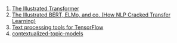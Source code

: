 1. [The Illustrated Transformer](https://jalammar.github.io/illustrated-transformer/)
2. [The Illustrated BERT, ELMo, and co. (How NLP Cracked Transfer Learning)](http://jalammar.github.io/illustrated-bert/)
3. [Text processing tools for TensorFlow](https://www.tensorflow.org/text)
4. [contextualized-topic-models](https://github.com/MilaNLProc/contextualized-topic-models)
